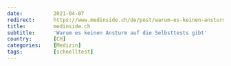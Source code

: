 ```yaml
---
date:          2021-04-07
redirect:      https://www.medinside.ch/de/post/warum-es-keinen-ansturm-auf-die-selbsttests-gibt
title:         medinside.ch
subtitle:      'Warum es keinen Ansturm auf die Selbsttests gibt'
country:       [CH]
categories:    [Medizin]
tags:          [schnelltest]
---
```

